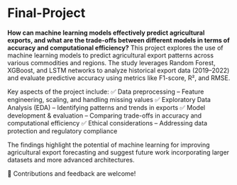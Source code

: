 # Final-Project
**How can machine learning models effectively predict agricultural exports, and what are the trade-offs between different models in terms of accuracy and computational efficiency?**
This project explores the use of machine learning models to predict agricultural export patterns across various commodities and regions. The study leverages Random Forest, XGBoost, and LSTM networks to analyze historical export data (2019–2022) and evaluate predictive accuracy using metrics like F1-score, R², and RMSE.

Key aspects of the project include:
✅ Data preprocessing – Feature engineering, scaling, and handling missing values
✅ Exploratory Data Analysis (EDA) – Identifying patterns and trends in exports
✅ Model development & evaluation – Comparing trade-offs in accuracy and computational efficiency
✅ Ethical considerations – Addressing data protection and regulatory compliance

The findings highlight the potential of machine learning for improving agricultural export forecasting and suggest future work incorporating larger datasets and more advanced architectures.

🚀 Contributions and feedback are welcome!
